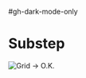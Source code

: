 #gh-dark-mode-only
# Substep

![Grid](https://img.freepik.com/free-vector/dark-background-with-purple-squares_1053-430.jpg) -> O.K.

